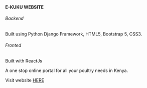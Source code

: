 #### E-KUKU WEBSITE

###### Backend

Built using Python Django Framework, HTML5, Bootstrap 5, CSS3.

###### Fronted

Built with ReactJs

A one stop online portal for all your poultry needs in Kenya.

Visit website [HERE](https://e-kuku.co.ke)
